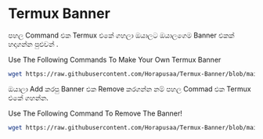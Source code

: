 # Termux Banner

පහල Command එක Termux එකේ ගහලා ඔයාලට ඔයාලගෙම Banner එකක් හදාගන්න පුළුවන් .

Use The Following Commands To Make Your Own Termux Banner
```bash
wget https://raw.githubusercontent.com/Horapusaa/Termux-Banner/blob/main/termux-banner.sh ;bash termux-banner.sh
```

ඔයාලා Add කරපු Banner එක Remove කරගන්න නම් පහල Commad එක Termux එකේ ගහන්න.

Use The Following Command To Remove The Banner!
```bash
wget https://raw.githubusercontent.com/Horapusaa/Termux-Banner/blob/main/remove.sh ;bash remove.sh
```
